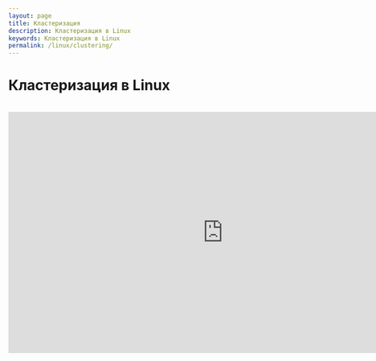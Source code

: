 ```yaml
---
layout: page
title: Кластеризация
description: Кластеризация в Linux
keywords: Кластеризация в Linux
permalink: /linux/clustering/
---
```


# Кластеризация в Linux

<br/>

<div align="center">

<iframe width="853" height="480" src="https://www.youtube.com/embed/4LyL4sNZ1u4" frameborder="0" allow="autoplay; encrypted-media" allowfullscreen></iframe>

</div>
